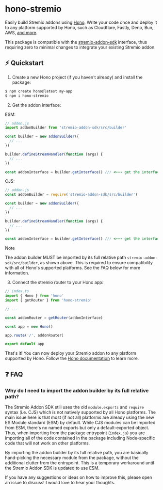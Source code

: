 # hono-stremio

Easily build Stremio addons using [Hono](https://hono.dev/). Write your code once and deploy it to any platform supported by Hono, such as Cloudflare, Fastly, Deno, Bun, AWS, [and more](https://hono.dev/docs/).

This package is compatible with the [stremio-addon-sdk](https://github.com/stremio/stremio-addon-sdk) interface, thus requiring zero to minimal changes to integrate your existing Stremio addon.

## :zap: Quickstart

1. Create a new Hono project (if you haven't already) and install the package:

```bash
$ npm create hono@latest my-app
$ npm i hono-stremio
```

2. Get the addon interface:

ESM:

```js
// addon.js
import addonBuilder from 'stremio-addon-sdk/src/builder'

const builder = new addonBuilder({
  // ...
})

builder.defineStreamHandler(function (args) {
  // ...
})

const addonInterface = builder.getInterface() /// <--- get the interface
```

CJS:

```js
// addon.js
const addonBuilder = require('stremio-addon-sdk/src/builder')

const builder = new addonBuilder({
  // ...
})

builder.defineStreamHandler(function (args) {
  // ...
})

const addonInterface = builder.getInterface() /// <--- get the interface
```

> [!NOTE]  
> The addon builder MUST be imported by its full relative path `stremio-addon-sdk/src/builder`, as shown above. This is required to ensure compatibility with all of Hono's supported platforms. See the FAQ below for more information.

3. Connect the stremio router to your Hono app:

```ts
// index.ts
import { Hono } from 'hono'
import { getRouter } from 'hono-stremio'

// ...

const addonRouter = getRouter(addonInterface)

const app = new Hono()

app.route('/', addonRouter)

export default app
```

That's it! You can now deploy your Stremio addon to any platform supported by Hono. Follow the [Hono documentation](https://hono.dev/docs/) to learn more.

## :question: FAQ

### Why do I need to import the addon builder by its full relative path?

The Stremio Addon SDK still uses the old `module.exports` and `require` syntax (i.e. CJS) which is not natively supported by all Hono platforms. The main issue here is that most (if not all) platforms are already using the new ES Module standard (ESM) by default. While CJS modules can be imported from ESM, there's no named exports but only a default-exported object. Thus, when importing from the package entrypoint (`index.js`) you are importing all of the code contained in the package including Node-specific code that will not work on other platforms. 

By importing the addon builder by its full relative path, you are basically hand-picking the necessary module from the package, without the additional clutter from the entrypoint. This is a temporary workaround until the Stremio Addon SDK is updated to use ESM. 

If you have any suggestions or ideas on how to improve this, please open an issue to discuss! I would love to hear your thoughts.
